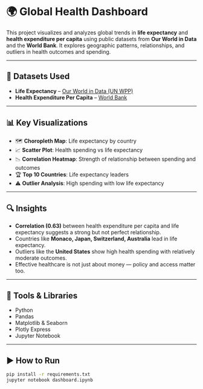 # 🌍 Global Health Dashboard

This project visualizes and analyzes global trends in **life expectancy** and **health expenditure per capita** using public datasets from **Our World in Data** and the **World Bank**. It explores geographic patterns, relationships, and outliers in health outcomes and spending.

---

## 📁 Datasets Used

- **Life Expectancy** – [Our World in Data (UN WPP)](https://ourworldindata.org/life-expectancy)
- **Health Expenditure Per Capita** – [World Bank](https://data.worldbank.org/indicator/SH.XPD.CHEX.PC.CD)

---

## 📊 Key Visualizations

- 🗺️ **Choropleth Map**: Life expectancy by country
- 📈 **Scatter Plot**: Health spending vs life expectancy
- 📉 **Correlation Heatmap**: Strength of relationship between spending and outcomes
- 🏆 **Top 10 Countries**: Life expectancy leaders
- ⚠️ **Outlier Analysis**: High spending with low life expectancy

---

## 🔍 Insights

- **Correlation (0.63)** between health expenditure per capita and life expectancy suggests a strong but not perfect relationship.
- Countries like **Monaco, Japan, Switzerland, Australia** lead in life expectancy.
- Outliers like the **United States** show high health spending with relatively moderate outcomes.
- Effective healthcare is not just about money — policy and access matter too.

---

## 🧰 Tools & Libraries

- Python
- Pandas
- Matplotlib & Seaborn
- Plotly Express
- Jupyter Notebook

---

## ▶️ How to Run

```bash
pip install -r requirements.txt
jupyter notebook dashboard.ipynb
